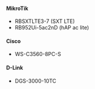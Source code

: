  #### MikroTik
 
 - RBSXTLTE3-7 (SXT LTE)
 - RB952Ui-5ac2nD (hAP ac lite)
 
 #### Cisco
 - WS-C3560-8PC-S
 
 #### D-Link
 - DGS-3000-10TC
 
